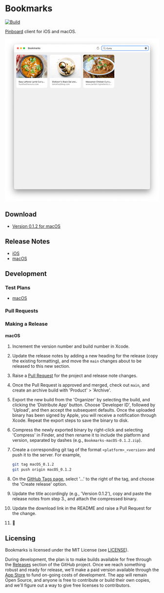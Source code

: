 # Bookmarks

[![Build](https://github.com/jbmorley/bookmarks/actions/workflows/test.yaml/badge.svg?branch=main)](https://github.com/jbmorley/bookmarks/actions/workflows/test.yaml)

[Pinboard](https://pinboard.in) client for iOS and macOS.

![Bookmarks screenshot](screenshot.png)

## Download

- [Version 0.1.2 for macOS](https://github.com/jbmorley/bookmarks/releases/download/macOS_0.1.2/Bookmarks-macOS-0.1.2.zip)

## Release Notes

- [iOS](documentation/release-notes/ios.markdown)
- [macOS](documentation/release-notes/macos.markdown)

## Development

### Test Plans

- [macOS](documentation/test-plans/macos.markdown)

### Pull Requests

### Making a Release

#### macOS

1. Increment the version number and build number in Xcode.

2. Update the release notes by adding a new heading for the release (copy the existing formatting), and move the `main` changes about to be released to this new section.

3. Raise a [Pull Request](#pull-requests) for the project and release note changes.

4. Once the Pull Request is approved and merged, check out `main`, and create an archive build with 'Product' > 'Archive'.

5. Export the new build from the 'Organizer' by selecting the build, and clicking the 'Distribute App' button. Choose 'Developer ID', followed by 'Upload', and then accept the subsequent defaults. Once the uploaded binary has been signed by Apple, you will receive a notification through Xcode. Repeat the export steps to save the binary to disk.

6. Compress the newly exported binary by right-click and selecting 'Compress' in Finder, and then rename it to include the platform and version, separated by dashes (e.g., `Bookmarks-macOS-0.1.2.zip`).

7. Create a corresponding git tag of the format `<platform>_<version>` and push it to the server. For example,

   ```bash
   git tag macOS_0.1.2
   git push origin macOS_0.1.2
   ```

8. On the [GitHub Tags page](https://github.com/jbmorley/bookmarks/tags), select '...' to the right of the tag, and choose the 'Create release' option.

9. Update the title accordingly (e.g., 'Version 0.1.2'), copy and paste the release notes from step 3., and attach the compressed binary.

10. Update the download link in the README and raise a Pull Request for the change.

11. 🎉

## Licensing

Bookmarks is licensed under the MIT License (see [LICENSE](LICENSE)).

During development, the plan is to make builds available for free through the [Releases](https://github.com/jbmorley/bookmarks/releases) section of the GitHub project. Once we reach something robust and ready for release, we'll make a paid version available through the [App Store](https://www.apple.com/app-store/) to fund on-going costs of development. The app will remain Open Source, and anyone is free to contribute or build their own copies, and we'll figure out a way to give free licenses to contributors.

